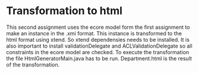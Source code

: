 # Transformation to html

This second assignment uses the ecore model form the first assignment to make an instance in the .xmi format. This instance is transformed to the html format using xtend. So xtend dependensies needs to be installed. It is also important to install validationDelegate and ACLValidationDelegate so all constraints in the ecore model are checked. To execute the transformation the file HtmlGeneratorMain.java has to be run. Department.html is the result of the transformation.
